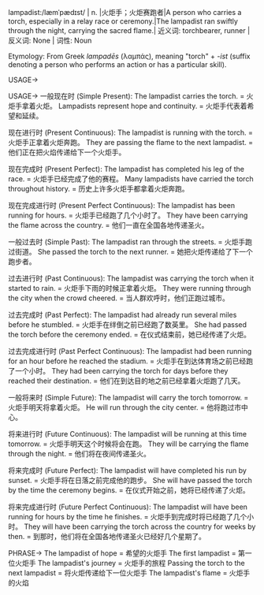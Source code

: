 lampadist:/læmˈpædɪst/ | n. |火炬手；火炬赛跑者|A person who carries a torch, especially in a relay race or ceremony.|The lampadist ran swiftly through the night, carrying the sacred flame.| 近义词: torchbearer, runner | 反义词: None | 词性: Noun

Etymology: From Greek *lampadēs* (λαμπάς), meaning "torch" + *-ist* (suffix denoting a person who performs an action or has a particular skill).

USAGE->

USAGE->
一般现在时 (Simple Present):
The lampadist carries the torch. = 火炬手拿着火炬。
Lampadists represent hope and continuity. = 火炬手代表着希望和延续。

现在进行时 (Present Continuous):
The lampadist is running with the torch. = 火炬手正拿着火炬奔跑。
They are passing the flame to the next lampadist. = 他们正在把火焰传递给下一个火炬手。

现在完成时 (Present Perfect):
The lampadist has completed his leg of the race. = 火炬手已经完成了他的赛程。
Many lampadists have carried the torch throughout history. = 历史上许多火炬手都拿着火炬奔跑。

现在完成进行时 (Present Perfect Continuous):
The lampadist has been running for hours. = 火炬手已经跑了几个小时了。
They have been carrying the flame across the country. = 他们一直在全国各地传递圣火。

一般过去时 (Simple Past):
The lampadist ran through the streets. = 火炬手跑过街道。
She passed the torch to the next runner. = 她把火炬传递给了下一个跑步者。

过去进行时 (Past Continuous):
The lampadist was carrying the torch when it started to rain. = 火炬手下雨的时候正拿着火炬。
They were running through the city when the crowd cheered. = 当人群欢呼时，他们正跑过城市。

过去完成时 (Past Perfect):
The lampadist had already run several miles before he stumbled. = 火炬手在绊倒之前已经跑了数英里。
She had passed the torch before the ceremony ended. = 在仪式结束前，她已经传递了火炬。

过去完成进行时 (Past Perfect Continuous):
The lampadist had been running for an hour before he reached the stadium. = 火炬手在到达体育场之前已经跑了一个小时。
They had been carrying the torch for days before they reached their destination. = 他们在到达目的地之前已经拿着火炬跑了几天。

一般将来时 (Simple Future):
The lampadist will carry the torch tomorrow. = 火炬手明天将拿着火炬。
He will run through the city center. = 他将跑过市中心。

将来进行时 (Future Continuous):
The lampadist will be running at this time tomorrow. = 火炬手明天这个时候将会在跑。
They will be carrying the flame through the night. = 他们将在夜间传递圣火。

将来完成时 (Future Perfect):
The lampadist will have completed his run by sunset. = 火炬手将在日落之前完成他的跑步。
She will have passed the torch by the time the ceremony begins. = 在仪式开始之前，她将已经传递了火炬。

将来完成进行时 (Future Perfect Continuous):
The lampadist will have been running for hours by the time he finishes. = 火炬手到完成时将已经跑了几个小时。
They will have been carrying the torch across the country for weeks by then. = 到那时，他们将在全国各地传递圣火已经好几个星期了。


PHRASE->
The lampadist of hope = 希望的火炬手
The first lampadist = 第一位火炬手
The lampadist's journey = 火炬手的旅程
Passing the torch to the next lampadist = 将火炬传递给下一位火炬手
The lampadist's flame = 火炬手的火焰
